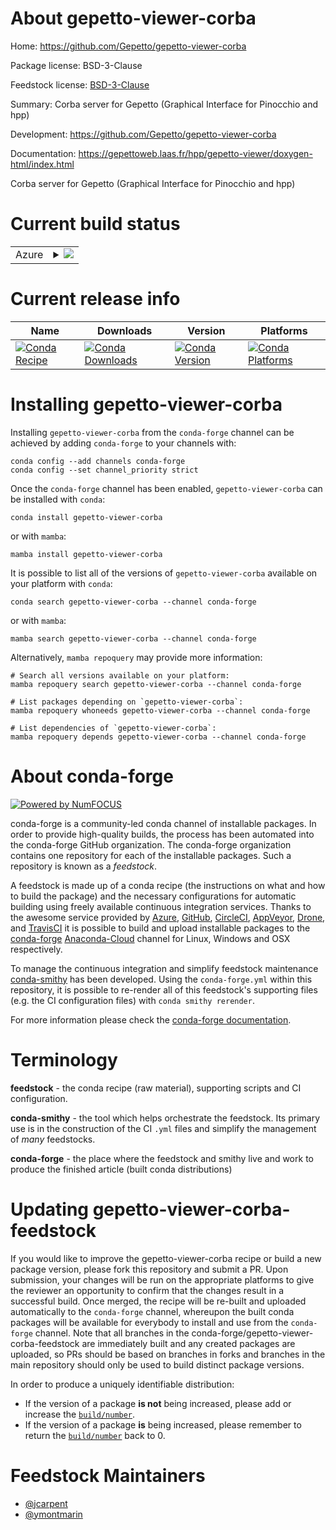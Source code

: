 About gepetto-viewer-corba
==========================

Home: https://github.com/Gepetto/gepetto-viewer-corba

Package license: BSD-3-Clause

Feedstock license: [BSD-3-Clause](https://github.com/conda-forge/gepetto-viewer-corba-feedstock/blob/main/LICENSE.txt)

Summary: Corba server for Gepetto (Graphical Interface for Pinocchio and hpp)

Development: https://github.com/Gepetto/gepetto-viewer-corba

Documentation: https://gepettoweb.laas.fr/hpp/gepetto-viewer/doxygen-html/index.html

Corba server for Gepetto (Graphical Interface for Pinocchio and hpp)


Current build status
====================


<table>
    
  <tr>
    <td>Azure</td>
    <td>
      <details>
        <summary>
          <a href="https://dev.azure.com/conda-forge/feedstock-builds/_build/latest?definitionId=11026&branchName=main">
            <img src="https://dev.azure.com/conda-forge/feedstock-builds/_apis/build/status/gepetto-viewer-corba-feedstock?branchName=main">
          </a>
        </summary>
        <table>
          <thead><tr><th>Variant</th><th>Status</th></tr></thead>
          <tbody><tr>
              <td>linux_64_python3.10.____cpython</td>
              <td>
                <a href="https://dev.azure.com/conda-forge/feedstock-builds/_build/latest?definitionId=11026&branchName=main">
                  <img src="https://dev.azure.com/conda-forge/feedstock-builds/_apis/build/status/gepetto-viewer-corba-feedstock?branchName=main&jobName=linux&configuration=linux_64_python3.10.____cpython" alt="variant">
                </a>
              </td>
            </tr><tr>
              <td>linux_64_python3.11.____cpython</td>
              <td>
                <a href="https://dev.azure.com/conda-forge/feedstock-builds/_build/latest?definitionId=11026&branchName=main">
                  <img src="https://dev.azure.com/conda-forge/feedstock-builds/_apis/build/status/gepetto-viewer-corba-feedstock?branchName=main&jobName=linux&configuration=linux_64_python3.11.____cpython" alt="variant">
                </a>
              </td>
            </tr><tr>
              <td>linux_64_python3.8.____cpython</td>
              <td>
                <a href="https://dev.azure.com/conda-forge/feedstock-builds/_build/latest?definitionId=11026&branchName=main">
                  <img src="https://dev.azure.com/conda-forge/feedstock-builds/_apis/build/status/gepetto-viewer-corba-feedstock?branchName=main&jobName=linux&configuration=linux_64_python3.8.____cpython" alt="variant">
                </a>
              </td>
            </tr><tr>
              <td>linux_64_python3.9.____cpython</td>
              <td>
                <a href="https://dev.azure.com/conda-forge/feedstock-builds/_build/latest?definitionId=11026&branchName=main">
                  <img src="https://dev.azure.com/conda-forge/feedstock-builds/_apis/build/status/gepetto-viewer-corba-feedstock?branchName=main&jobName=linux&configuration=linux_64_python3.9.____cpython" alt="variant">
                </a>
              </td>
            </tr><tr>
              <td>osx_64_python3.10.____cpython</td>
              <td>
                <a href="https://dev.azure.com/conda-forge/feedstock-builds/_build/latest?definitionId=11026&branchName=main">
                  <img src="https://dev.azure.com/conda-forge/feedstock-builds/_apis/build/status/gepetto-viewer-corba-feedstock?branchName=main&jobName=osx&configuration=osx_64_python3.10.____cpython" alt="variant">
                </a>
              </td>
            </tr><tr>
              <td>osx_64_python3.11.____cpython</td>
              <td>
                <a href="https://dev.azure.com/conda-forge/feedstock-builds/_build/latest?definitionId=11026&branchName=main">
                  <img src="https://dev.azure.com/conda-forge/feedstock-builds/_apis/build/status/gepetto-viewer-corba-feedstock?branchName=main&jobName=osx&configuration=osx_64_python3.11.____cpython" alt="variant">
                </a>
              </td>
            </tr><tr>
              <td>osx_64_python3.8.____cpython</td>
              <td>
                <a href="https://dev.azure.com/conda-forge/feedstock-builds/_build/latest?definitionId=11026&branchName=main">
                  <img src="https://dev.azure.com/conda-forge/feedstock-builds/_apis/build/status/gepetto-viewer-corba-feedstock?branchName=main&jobName=osx&configuration=osx_64_python3.8.____cpython" alt="variant">
                </a>
              </td>
            </tr><tr>
              <td>osx_64_python3.9.____cpython</td>
              <td>
                <a href="https://dev.azure.com/conda-forge/feedstock-builds/_build/latest?definitionId=11026&branchName=main">
                  <img src="https://dev.azure.com/conda-forge/feedstock-builds/_apis/build/status/gepetto-viewer-corba-feedstock?branchName=main&jobName=osx&configuration=osx_64_python3.9.____cpython" alt="variant">
                </a>
              </td>
            </tr>
          </tbody>
        </table>
      </details>
    </td>
  </tr>
</table>

Current release info
====================

| Name | Downloads | Version | Platforms |
| --- | --- | --- | --- |
| [![Conda Recipe](https://img.shields.io/badge/recipe-gepetto--viewer--corba-green.svg)](https://anaconda.org/conda-forge/gepetto-viewer-corba) | [![Conda Downloads](https://img.shields.io/conda/dn/conda-forge/gepetto-viewer-corba.svg)](https://anaconda.org/conda-forge/gepetto-viewer-corba) | [![Conda Version](https://img.shields.io/conda/vn/conda-forge/gepetto-viewer-corba.svg)](https://anaconda.org/conda-forge/gepetto-viewer-corba) | [![Conda Platforms](https://img.shields.io/conda/pn/conda-forge/gepetto-viewer-corba.svg)](https://anaconda.org/conda-forge/gepetto-viewer-corba) |

Installing gepetto-viewer-corba
===============================

Installing `gepetto-viewer-corba` from the `conda-forge` channel can be achieved by adding `conda-forge` to your channels with:

```
conda config --add channels conda-forge
conda config --set channel_priority strict
```

Once the `conda-forge` channel has been enabled, `gepetto-viewer-corba` can be installed with `conda`:

```
conda install gepetto-viewer-corba
```

or with `mamba`:

```
mamba install gepetto-viewer-corba
```

It is possible to list all of the versions of `gepetto-viewer-corba` available on your platform with `conda`:

```
conda search gepetto-viewer-corba --channel conda-forge
```

or with `mamba`:

```
mamba search gepetto-viewer-corba --channel conda-forge
```

Alternatively, `mamba repoquery` may provide more information:

```
# Search all versions available on your platform:
mamba repoquery search gepetto-viewer-corba --channel conda-forge

# List packages depending on `gepetto-viewer-corba`:
mamba repoquery whoneeds gepetto-viewer-corba --channel conda-forge

# List dependencies of `gepetto-viewer-corba`:
mamba repoquery depends gepetto-viewer-corba --channel conda-forge
```


About conda-forge
=================

[![Powered by
NumFOCUS](https://img.shields.io/badge/powered%20by-NumFOCUS-orange.svg?style=flat&colorA=E1523D&colorB=007D8A)](https://numfocus.org)

conda-forge is a community-led conda channel of installable packages.
In order to provide high-quality builds, the process has been automated into the
conda-forge GitHub organization. The conda-forge organization contains one repository
for each of the installable packages. Such a repository is known as a *feedstock*.

A feedstock is made up of a conda recipe (the instructions on what and how to build
the package) and the necessary configurations for automatic building using freely
available continuous integration services. Thanks to the awesome service provided by
[Azure](https://azure.microsoft.com/en-us/services/devops/), [GitHub](https://github.com/),
[CircleCI](https://circleci.com/), [AppVeyor](https://www.appveyor.com/),
[Drone](https://cloud.drone.io/welcome), and [TravisCI](https://travis-ci.com/)
it is possible to build and upload installable packages to the
[conda-forge](https://anaconda.org/conda-forge) [Anaconda-Cloud](https://anaconda.org/)
channel for Linux, Windows and OSX respectively.

To manage the continuous integration and simplify feedstock maintenance
[conda-smithy](https://github.com/conda-forge/conda-smithy) has been developed.
Using the ``conda-forge.yml`` within this repository, it is possible to re-render all of
this feedstock's supporting files (e.g. the CI configuration files) with ``conda smithy rerender``.

For more information please check the [conda-forge documentation](https://conda-forge.org/docs/).

Terminology
===========

**feedstock** - the conda recipe (raw material), supporting scripts and CI configuration.

**conda-smithy** - the tool which helps orchestrate the feedstock.
                   Its primary use is in the construction of the CI ``.yml`` files
                   and simplify the management of *many* feedstocks.

**conda-forge** - the place where the feedstock and smithy live and work to
                  produce the finished article (built conda distributions)


Updating gepetto-viewer-corba-feedstock
=======================================

If you would like to improve the gepetto-viewer-corba recipe or build a new
package version, please fork this repository and submit a PR. Upon submission,
your changes will be run on the appropriate platforms to give the reviewer an
opportunity to confirm that the changes result in a successful build. Once
merged, the recipe will be re-built and uploaded automatically to the
`conda-forge` channel, whereupon the built conda packages will be available for
everybody to install and use from the `conda-forge` channel.
Note that all branches in the conda-forge/gepetto-viewer-corba-feedstock are
immediately built and any created packages are uploaded, so PRs should be based
on branches in forks and branches in the main repository should only be used to
build distinct package versions.

In order to produce a uniquely identifiable distribution:
 * If the version of a package **is not** being increased, please add or increase
   the [``build/number``](https://docs.conda.io/projects/conda-build/en/latest/resources/define-metadata.html#build-number-and-string).
 * If the version of a package **is** being increased, please remember to return
   the [``build/number``](https://docs.conda.io/projects/conda-build/en/latest/resources/define-metadata.html#build-number-and-string)
   back to 0.

Feedstock Maintainers
=====================

* [@jcarpent](https://github.com/jcarpent/)
* [@ymontmarin](https://github.com/ymontmarin/)

